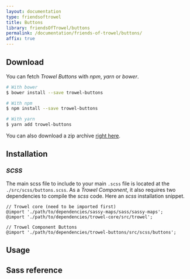 ```yaml
---
layout: documentation
type: friendsoftrowel
title: Buttons
library: friendsOfTrowel/buttons
permalink: /documentation/friends-of-trowel/buttons/
affix: true
---
```


## Download

You can fetch *Trowel Buttons* with *npm*, *yarn* or *bower*.

```bash
# With bower
$ bower install --save trowel-buttons

# With npm
$ npm install --save trowel-buttons

# With yarn
$ yarn add trowel-buttons
```

You can also download a zip archive [right here](https://github.com/FriendsOfTrowel/buttons/archive/master.zip).

## Installation

### *SCSS*
The main scss file to include to your main `.scss` file is located at the `./src/scss/buttons.scss`. As a *Trowel Component*, it also requires two dependencies to compile the *scss* code. Here an *scss* installation snippet.

```
// Trowel core (need to be imported first)
@import './path/to/dependencies/sassy-maps/sass/sassy-maps';
@import './path/to/dependencies/trowel-core/src/trowel';

// Trowel Component Buttons
@import './path/to/dependencies/trowel-buttons/src/scss/buttons';
```

## Usage

## Sass reference